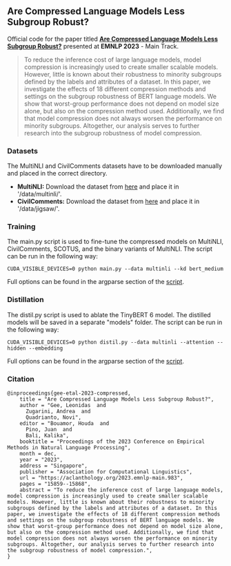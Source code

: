 ## Are Compressed Language Models Less Subgroup Robust?

Official code for the paper titled [**Are Compressed Language Models Less Subgroup Robust?**](https://aclanthology.org/2023.emnlp-main.983/) presented at **EMNLP 2023** - Main Track.

> To reduce the inference cost of large language models, model compression is increasingly used to create smaller scalable models. However, little is known about their robustness to minority subgroups defined by the labels and attributes of a dataset. In this paper, we investigate the effects of 18 different compression methods and settings on the subgroup robustness of BERT language models. We show that worst-group performance does not depend on model size alone, but also on the compression method used. Additionally, we find that model compression does not always worsen the performance on minority subgroups. Altogether, our analysis serves to further research into the subgroup robustness of model compression.

### Datasets
The MultiNLI and CivilComments datasets have to be downloaded manually and placed in the correct directory.
- **MultiNLI:** Download the dataset from [here](https://nlp.stanford.edu/data/dro/multinli_bert_features.tar.gz) and place it in '/data/multinli/'.
- **CivilComments:** Download the dataset from [here](https://worksheets.codalab.org/rest/bundles/0x8cd3de0634154aeaad2ee6eb96723c6e/contents/blob/) and place it in '/data/jigsaw/'.

### Training
The main.py script is used to fine-tune the compressed models on MultiNLI, CivilComments, SCOTUS, and the binary variants of MultiNLI. The script can be run in the following way:

```
CUDA_VISIBLE_DEVICES=0 python main.py --data multinli --kd bert_medium
```
Full options can be found in the argparse section of the [script](https://github.com/wearepal/compression-subgroup/blob/main/main.py).

### Distillation
The distil.py script is used to ablate the TinyBERT 6 model. The distilled models will be saved in a separate "models" folder. The script can be run in the following way:

```
CUDA_VISIBLE_DEVICES=0 python distil.py --data multinli --attention --hidden --embedding
```
Full options can be found in the argparse section of the [script](https://github.com/wearepal/compression-subgroup/blob/main/distil.py).

### Citation
```
@inproceedings{gee-etal-2023-compressed,
    title = "Are Compressed Language Models Less Subgroup Robust?",
    author = "Gee, Leonidas  and
      Zugarini, Andrea  and
      Quadrianto, Novi",
    editor = "Bouamor, Houda  and
      Pino, Juan  and
      Bali, Kalika",
    booktitle = "Proceedings of the 2023 Conference on Empirical Methods in Natural Language Processing",
    month = dec,
    year = "2023",
    address = "Singapore",
    publisher = "Association for Computational Linguistics",
    url = "https://aclanthology.org/2023.emnlp-main.983",
    pages = "15859--15868",
    abstract = "To reduce the inference cost of large language models, model compression is increasingly used to create smaller scalable models. However, little is known about their robustness to minority subgroups defined by the labels and attributes of a dataset. In this paper, we investigate the effects of 18 different compression methods and settings on the subgroup robustness of BERT language models. We show that worst-group performance does not depend on model size alone, but also on the compression method used. Additionally, we find that model compression does not always worsen the performance on minority subgroups. Altogether, our analysis serves to further research into the subgroup robustness of model compression.",
}
```
